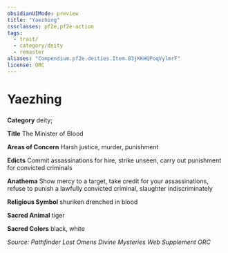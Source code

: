 ```yaml
---
obsidianUIMode: preview
title: "Yaezhing"
cssclasses: pf2e,pf2e-action
tags:
  - trait/
  - category/deity
  - remaster
aliases: "Compendium.pf2e.deities.Item.83jKKHQPoqVylmrF"
license: ORC
---
```

# Yaezhing

### 

**Category** deity; 




**Title** The Minister of Blood

**Areas of Concern** Harsh justice, murder, punishment

**Edicts** Commit assassinations for hire, strike unseen, carry out punishment for convicted criminals

**Anathema** Show mercy to a target, take credit for your assassinations, refuse to punish a lawfully convicted criminal, slaughter indiscriminately

**Religious Symbol** shuriken drenched in blood

**Sacred Animal** tiger

**Sacred Colors** black, white

*Source: Pathfinder Lost Omens Divine Mysteries Web Supplement*
*ORC*